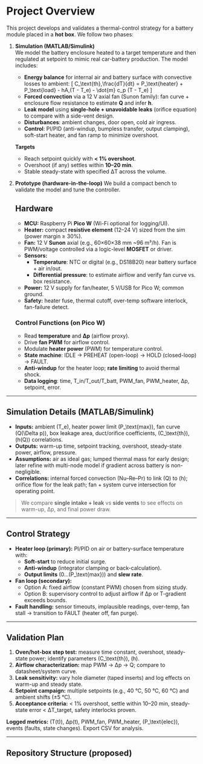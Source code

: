 # Project Overview

This project develops and validates a thermal-control strategy for a battery module placed in a **hot box**. We follow two phases:

1) **Simulation (MATLAB/Simulink)**  
   We model the battery enclosure heated to a target temperature and then regulated at setpoint to mimic real car-battery production. The model includes:
   - **Energy balance** for internal air and battery surface with convective losses to ambient:
     \[
     C_\text{th}\,\frac{dT}{dt} = P_\text{heater} + P_\text{load} - hA\,(T - T_e) - \dot{m} c_p (T - T_e)
     \]
   - **Forced convection** via a 12 V axial fan (Sunon family): fan curve + enclosure flow resistance to estimate **Q** and infer **h**.
   - **Leak model** using **single-hole + unavoidable leaks** (orifice equation) to compare with a side-vent design.
   - **Disturbances**: ambient changes, door open, cold air ingress.
   - **Control**: PI/PID (anti-windup, bumpless transfer, output clamping), soft-start heater, and fan ramp to minimize overshoot.

   **Targets**  
   - Reach setpoint quickly with **< 1% overshoot**.  
   - Overshoot (if any) settles within **10–20 min**.  
   - Stable steady-state with specified ΔT across the volume.

2) **Prototype (hardware-in-the-loop)**
   We build a compact bench to validate the model and tune the controller.

   ## Hardware

   - **MCU:** Raspberry Pi **Pico W** (Wi-Fi optional for logging/UI).
   - **Heater:** compact **resistive element** (12–24 V) sized from the sim (power margin ≥ 30%).
   - **Fan:** 12 V **Sunon** axial (e.g., 60×60×38 mm ~96 m³/h). Fan is PWM/voltage controlled via a logic-level **MOSFET** or driver.
   - **Sensors:**
     - **Temperature**: NTC or digital (e.g., DS18B20) near battery surface + air in/out.
     - **Differential pressure**: to estimate airflow and verify fan curve vs. box resistance.
   - **Power:** 12 V supply for fan/heater, 5 V/USB for Pico W; common ground.
   - **Safety:** heater fuse, thermal cutoff, over-temp software interlock, fan-failure detect.

   ### Control Functions (on Pico W)

   - Read **temperature** and **Δp** (airflow proxy).
   - Drive **fan PWM** for airflow control.
   - Modulate **heater power** (PWM) for temperature control.
   - **State machine**: IDLE → PREHEAT (open-loop) → HOLD (closed-loop) → FAULT.
   - **Anti-windup** for the heater loop; **rate limiting** to avoid thermal shock.
   - **Data logging**: time, T_in/T_out/T_batt, PWM_fan, PWM_heater, Δp, setpoint, error.

---

## Simulation Details (MATLAB/Simulink)

- **Inputs:** ambient \(T_e\), heater power limit \(P_\text{max}\), fan curve \(Q(\Delta p)\), box leakage area, duct/orifice coefficients, \(C_\text{th}\), \(h(Q)\) correlations.
- **Outputs:** warm-up time, setpoint tracking, overshoot, steady-state power, airflow, pressure.
- **Assumptions:** air as ideal gas; lumped thermal mass for early design; later refine with multi-node model if gradient across battery is non-negligible.
- **Correlations:** internal forced convection (Nu–Re–Pr) to link \(Q\) to \(h\); orifice flow for the leak path; fan + system curve intersection for operating point.

> We compare **single intake + leak** vs **side vents** to see effects on warm-up, Δp, and final power draw.

---

## Control Strategy

- **Heater loop (primary):** PI/PID on air or battery-surface temperature with:
  - **Soft-start** to reduce initial surge.
  - **Anti-windup** (integrator clamping or back-calculation).
  - **Output limits** (0…\(P_\text{max}\)) and **slew rate**.
- **Fan loop (secondary):**
  - Option A: fixed airflow (constant PWM) chosen from sizing study.
  - Option B: supervisory control to adjust airflow if Δp or T-gradient exceeds bounds.
- **Fault handling:** sensor timeouts, implausible readings, over-temp, fan stall → transition to FAULT (heater off, fan purge).

---

## Validation Plan

1. **Oven/hot-box step test:** measure time constant, overshoot, steady-state power; identify parameters \(C_\text{th}\), \(h\).
2. **Airflow characterization:** map PWM → Δp → Q; compare to datasheet/system curve.
3. **Leak sensitivity:** vary hole diameter (taped inserts) and log effects on warm-up and steady state.
4. **Setpoint campaign:** multiple setpoints (e.g., 40 °C, 50 °C, 60 °C) and ambient shifts (±5 °C).
5. **Acceptance criteria:** < 1% overshoot, settle within 10–20 min, steady-state error < ΔT_target, safety interlocks proven.

**Logged metrics:** \(T(t)\), Δp(t), PWM_fan, PWM_heater, \(P_\text{elec}\), events (faults, state changes). Export CSV for analysis.

---

## Repository Structure (proposed)
